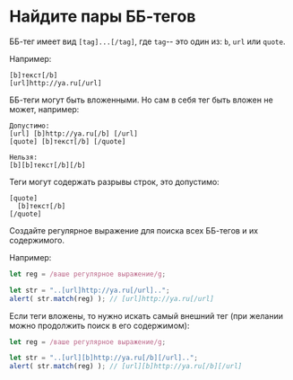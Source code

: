 # Найдите пары ББ-тегов

ББ-тег имеет вид `[tag]...[/tag]`, где `tag`-- это один из: `b`, `url` или `quote`.

Например:
```
[b]текст[/b]
[url]http://ya.ru[/url]
```

ББ-теги могут быть вложенными. Но сам в себя тег быть вложен не может, например:

```
Допустимо:
[url] [b]http://ya.ru[/b] [/url]
[quote] [b]текст[/b] [/quote]

Нельзя:
[b][b]текст[/b][/b]
```

Теги могут содержать разрывы строк, это допустимо:

```
[quote]
  [b]текст[/b]
[/quote]
```

Создайте регулярное выражение для поиска всех ББ-тегов и их содержимого.

Например:

```js
let reg = /ваше регулярное выражение/g;

let str = "..[url]http://ya.ru[/url]..";
alert( str.match(reg) ); // [url]http://ya.ru[/url]
```

Если теги вложены, то нужно искать самый внешний тег (при желании можно продолжить поиск в его содержимом):

```js
let reg = /ваше регулярное выражение/g;

let str = "..[url][b]http://ya.ru[/b][/url]..";
alert( str.match(reg) ); // [url][b]http://ya.ru[/b][/url]
```
